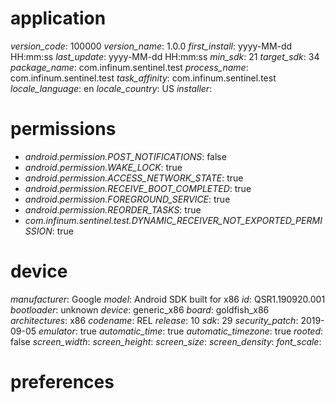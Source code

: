 # application
_version_code_: 100000
_version_name_: 1.0.0
_first_install_: yyyy-MM-dd HH:mm:ss
_last_update_: yyyy-MM-dd HH:mm:ss
_min_sdk_: 21
_target_sdk_: 34
_package_name_: com.infinum.sentinel.test
_process_name_: com.infinum.sentinel.test
_task_affinity_: com.infinum.sentinel.test
_locale_language_: en
_locale_country_: US
_installer_: 

# permissions
- _android.permission.POST_NOTIFICATIONS_: false
- _android.permission.WAKE_LOCK_: true
- _android.permission.ACCESS_NETWORK_STATE_: true
- _android.permission.RECEIVE_BOOT_COMPLETED_: true
- _android.permission.FOREGROUND_SERVICE_: true
- _android.permission.REORDER_TASKS_: true
- _com.infinum.sentinel.test.DYNAMIC_RECEIVER_NOT_EXPORTED_PERMISSION_: true

# device
_manufacturer_: Google
_model_: Android SDK built for x86
_id_: QSR1.190920.001
_bootloader_: unknown
_device_: generic_x86
_board_: goldfish_x86
_architectures_: x86
_codename_: REL
_release_: 10
_sdk_: 29
_security_patch_: 2019-09-05
_emulator_: true
_automatic_time_: true
_automatic_timezone_: true
_rooted_: false
_screen_width_: 
_screen_height_: 
_screen_size_: 
_screen_density_: 
_font_scale_: 

# preferences

